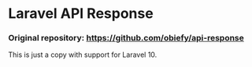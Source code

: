 # Laravel API Response

### Original repository: https://github.com/obiefy/api-response

This is just a copy with support for Laravel 10.